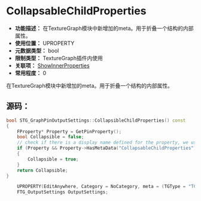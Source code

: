 ﻿# CollapsableChildProperties

- **功能描述：** 在TextureGraph模块中新增加的meta。用于折叠一个结构的内部属性。
- **使用位置：** UPROPERTY
- **元数据类型：** bool
- **限制类型：** TextureGraph插件内使用
- **关联项：** [ShowInnerProperties](ShowInnerProperties/ShowInnerProperties.md)
- **常用程度：** 0

在TextureGraph模块中新增加的meta。用于折叠一个结构的内部属性。

## 源码：

```cpp
bool STG_GraphPinOutputSettings::CollapsibleChildProperties() const
{
	FProperty* Property = GetPinProperty();
	bool Collapsible = false;
	// check if there is a display name defined for the property, we use that as the Pin Name
	if (Property && Property->HasMetaData("CollapsableChildProperties"))
	{
		Collapsible = true;
	}
	return Collapsible;
}

	UPROPERTY(EditAnywhere, Category = NoCategory, meta = (TGType = "TG_Input", CollapsableChildProperties,ShowOnlyInnerProperties, FullyExpand, NoResetToDefault, PinDisplayName = "Settings") )
	FTG_OutputSettings OutputSettings;
```